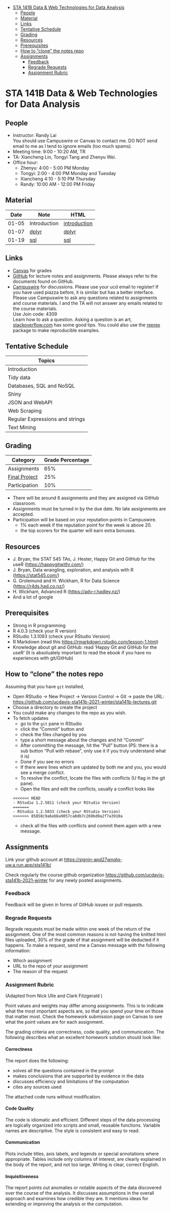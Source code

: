 
  - [STA 141B Data & Web Technologies for Data
    Analysis](#sta-141b-data-web-technologies-for-data-analysis)
      - [People](#people)
      - [Material](#material)
      - [Links](#links)
      - [Tentative Schedule](#tentative-schedule)
      - [Grading](#grading)
      - [Resources](#resources)
      - [Prerequisites](#prerequisites)
      - [How to “clone” the notes repo](#how-to-clone-the-notes-repo)
      - [Assignments](#assignments)
          - [Feedback](#feedback)
          - [Regrade Requests](#regrade-requests)
          - [Assignment Rubric](#assignment-rubric)

# STA 141B Data & Web Technologies for Data Analysis

## People

  - Instructor: Randy Lai<br> You should use Campuswire or Canvas to
    contact me. DO NOT send email to me as I tend to ignore emails (too
    much spams).
  - Meeting time: 9:00 - 10:20 AM, TR
  - TA: Xiancheng Lin, Tongyi Tang and Zhenyu Wei.
  - Office hour:
      - Zhenyu: 4:00 - 5:00 PM Monday
      - Tongyi: 2:00 - 4:00 PM Monday and Tuesday
      - Xiancheng 4:10 - 5:10 PM Thursday
      - Randy: 10:00 AM - 12:00 PM Friday

## Material

| Date  | Note                          | HTML                                                                                          |
| ----- | ----------------------------- | --------------------------------------------------------------------------------------------- |
| 01-05 | Introduction                  | [introduction](README.md)                                                                     |
| 01-07 | [dplyr](ch01-dplyr/dplyr.Rmd) | [dplyr](https://ucdavis-sta141b-2021-winter.github.io/sta141b-lectures/ch01-dplyr/dplyr.html) |
| 01-19 | [sql](ch02-sql/sql.Rmd)       | [sql](https://ucdavis-sta141b-2021-winter.github.io/sta141b-lectures/ch02-sql/sql.html)       |

## Links

  - [Canvas](http://canvas.ucdavis.edu/) for grades
  - [GitHub](https://github.com/ucdavis-sta141b-2021-winter) for lecture
    notes and assignments. Please always refer to the documents found on
    GitHub.
  - [Campuswire](https://campuswire.com/c/GC093FD78) for discussions.
    Please use your ucd email to register\! If you have used piazza
    before, it is similar but has a better interface. Please use
    Campuswire to ask any questions related to assignments and course
    materials. I and the TA will not answer any emails related to the
    course materials.<br> Use Join code: 4309<br> Learn how to ask a
    question. Asking a question is an art,
    [stackoverflow.com](https://stackoverflow.com/help/how-to-ask) has
    some good tips. You could also use the
    [reprex](https://reprex.tidyverse.org/) package to make reproducible
    examples.

## Tentative Schedule

| Topics                          |
| ------------------------------- |
| Introduction                    |
| Tidy data                       |
| Databases, SQL and NoSQL        |
| Shiny                           |
| JSON and WebAPI                 |
| Web Scraping                    |
| Regular Expressions and strings |
| Text Mining                     |

## Grading

| Category                                                                        | Grade Percentage |
| ------------------------------------------------------------------------------- | ---------------- |
| Assignments                                                                     | 65%              |
| [Final Project](https://github.com/ucdavis-sta141b-2021-winter/sta141b-project) | 25%              |
| Participation                                                                   | 10%              |

  - There will be around 6 assignments and they are assigned via GitHub
    classroom.
  - Assignments must be turned in by the due date. No late assignments
    are accepted.
  - Participation will be based on your reputation points in Campuswire.
      - 1% each week if the reputation point for the week is above 20.
      - the top scorers for the quarter will earn extra bonuses.

## Resources

  - J. Bryan, the STAT 545 TAs, J. Hester, Happy Git and GitHub for the
    useR (<https://happygitwithr.com/>)
  - J. Bryan, Data wrangling, exploration, and analysis with R
    (<https://stat545.com/>)
  - G. Grolemund and H. Wickham, R for Data Science
    (<https://r4ds.had.co.nz/>)
  - H. Wickham, Advanced R (<https://adv-r.hadley.nz/>)
  - And a lot of google

## Prerequisites

  - Strong in R programming
  - R 4.0.3 (check your R version)
  - RStudio 1.3.1093 (check your RStudio Version)
  - R Markdown (read this <https://rmarkdown.rstudio.com/lesson-1.html>)
  - Knowledge about git and GitHub: read ‘Happy Git and GitHub for the
    useR’ (It is absoluately important to read the ebook if you have no
    experiences with git/GitHub)

## How to “clone” the notes repo

Assuming that you have `git` installed,

  - Open RStudio -\> New Project -\> Version Control -\> Git -\> paste
    the URL:
    <https://github.com/ucdavis-sta141b-2021-winter/sta141b-lectures.git>
  - Choose a directory to create the project
  - You could make any changes to the repo as you wish.
  - To fetch updates
      - go to the `git` pane in RStudio
      - click the “Commit” button and
      - check the files changed by you
      - type a short message about the changes and hit “Commit”
      - After committing the message, hit the “Pull” button (PS: there
        is a sub button “Pull with rebase”, only use it if you truly
        understand what it is)
      - Done if you see no errors
      - If there were lines which are updated by both me and you, you
        would see a merge conflict.
      - To resolve the conflict, locate the files with conflicts (U flag
        in the git pane).
      - Open the files and edit the conflicts, usually a conflict looks
        like
    <!-- end list -->
        <<<<<<< HEAD
        - RStudio 1.2.5011 (check your RStudio Version)
        =======
        - RStudio 1.2.5033 (check your RStudio Version)
        >>>>>>> 85858c9a6ebba9057ca8db7c269bd0a2f7a3910a
      - check all the files with conflicts and commit them again with a
        new message.

## Assignments

Link your github account at
<https://signin-apd27wnqlq-uw.a.run.app/sta141b/>

Check regularly the course github organization
<https://github.com/ucdavis-sta141b-2021-winter> for any newly posted
assignments.

### Feedback

Feedback will be given in forms of GitHub issues or pull requests.

### Regrade Requests

Regrade requests must be made within one week of the return of the
assignment. One of the most common reasons is not having the knitted
html files uploaded, 30% of the grade of that assignment will be
deducted if it happens. To make a request, send me a Canvas message with
the following information:

  - Which assignment
  - URL to the repo of your assignment
  - The reason of the request

### Assignment Rubric

(Adapted from Nick Ulle and Clark Fitzgerald )

Point values and weights may differ among assignments. This is to
indicate what the most important aspects are, so that you spend your
time on those that matter most. Check the homework submission page on
Canvas to see what the point values are for each assignment.

The grading criteria are correctness, code quality, and communication.
The following describes what an excellent homework solution should look
like:

#### Correctness

The report does the following:

  - solves all the questions contained in the prompt
  - makes conclusions that are supported by evidence in the data
  - discusses efficiency and limitations of the computation
  - cites any sources used

The attached code runs without modification.

#### Code Quality

The code is idiomatic and efficient. Different steps of the data
processing are logically organized into scripts and small, reusable
functions. Variable names are descriptive. The style is consistent and
easy to read.

#### Communication

Plots include titles, axis labels, and legends or special annotations
where appropriate. Tables include only columns of interest, are clearly
explained in the body of the report, and not too large. Writing is
clear, correct English.

#### Inquisitiveness

The report points out anomalies or notable aspects of the data
discovered over the course of the analysis. It discusses assumptions in
the overall approach and examines how credible they are. It mentions
ideas for extending or improving the analysis or the computation.
